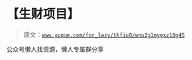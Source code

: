 # 【生财项目】

> 原文：[`www.yuque.com/for_lazy/thfiu8/wnu2g1mygxz18g45`](https://www.yuque.com/for_lazy/thfiu8/wnu2g1mygxz18g45)



公众号懒人找资源，懒人专属群分享